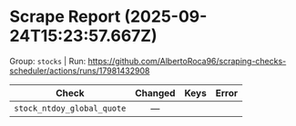 # Scrape Report (2025-09-24T15:23:57.667Z)

Group: `stocks`  |  Run: https://github.com/AlbertoRoca96/scraping-checks-scheduler/actions/runs/17981432908

| Check | Changed | Keys | Error |
|---|:---:|:--|:--|
| `stock_ntdoy_global_quote` | — |  |  |

